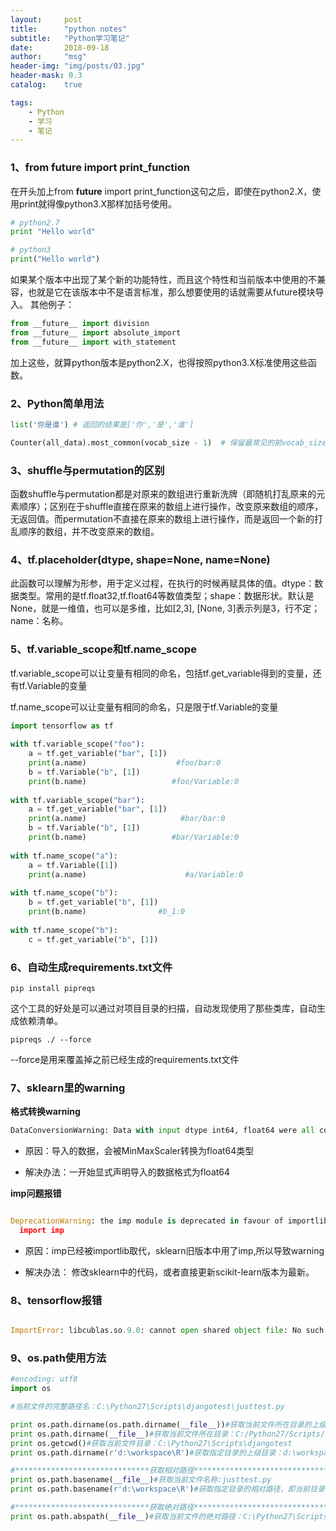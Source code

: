 ```yaml
---
layout:     post
title:      "python notes"
subtitle:   "Python学习笔记"
date:       2018-09-18
author:     "msg"
header-img: "img/posts/03.jpg"
header-mask: 0.3
catalog:    true

tags:
    - Python
    - 学习
    - 笔记
---
```


### 1、from __future__ import print_function

在开头加上from __future__ import print_function这句之后，即使在python2.X，使用print就得像python3.X那样加括号使用。

```python
# python2.7
print "Hello world"

# python3
print("Hello world")
```

如果某个版本中出现了某个新的功能特性，而且这个特性和当前版本中使用的不兼容，也就是它在该版本中不是语言标准，那么想要使用的话就需要从future模块导入。
其他例子： 

```python
from __future__ import division 
from __future__ import absolute_import 
from __future__ import with_statement
 ```
 
加上这些，就算python版本是python2.X，也得按照python3.X标准使用这些函数。

### 2、Python简单用法

```python
list('你是谁') # 返回的结果是['你','是','谁']

Counter(all_data).most_common(vocab_size - 1)  # 保留最常见的前vocab_size - 1的data

```

### 3、shuffle与permutation的区别

函数shuffle与permutation都是对原来的数组进行重新洗牌（即随机打乱原来的元素顺序）；区别在于shuffle直接在原来的数组上进行操作，改变原来数组的顺序，无返回值。而permutation不直接在原来的数组上进行操作，而是返回一个新的打乱顺序的数组，并不改变原来的数组。

### 4、tf.placeholder(dtype, shape=None, name=None)

此函数可以理解为形参，用于定义过程，在执行的时候再赋具体的值。dtype：数据类型。常用的是tf.float32,tf.float64等数值类型；shape：数据形状。默认是None，就是一维值，也可以是多维，比如[2,3], [None, 3]表示列是3，行不定；name：名称。

### 5、tf.variable_scope和tf.name_scope

tf.variable_scope可以让变量有相同的命名，包括tf.get_variable得到的变量，还有tf.Variable的变量

tf.name_scope可以让变量有相同的命名，只是限于tf.Variable的变量

```python
import tensorflow as tf
 
with tf.variable_scope("foo"):
    a = tf.get_variable("bar", [1])
    print(a.name)                    #foo/bar:0
    b = tf.Variable("b", [1])
    print(b.name)                   #foo/Variable:0
 
with tf.variable_scope("bar"):
    a = tf.get_variable("bar", [1])
    print(a.name)                     #bar/bar:0
    b = tf.Variable("b", [1])
    print(b.name)                   #bar/Variable:0
 
with tf.name_scope("a"):
    a = tf.Variable([1])
    print(a.name)                      #a/Variable:0
 
with tf.name_scope("b"):
    b = tf.get_variable("b", [1])
    print(b.name)                #b_1:0
 
with tf.name_scope("b"):
    c = tf.get_variable("b", [1])

```

### 6、自动生成requirements.txt文件

```shell
pip install pipreqs

```

这个工具的好处是可以通过对项目目录的扫描，自动发现使用了那些类库，自动生成依赖清单。

```shell
pipreqs ./ --force

```

--force是用来覆盖掉之前已经生成的requirements.txt文件

### 7、sklearn里的warning

**格式转换warning**

```python
DataConversionWarning: Data with input dtype int64, float64 were all converted to float64 by MinMaxS
```

* 原因：导入的数据，会被MinMaxScaler转换为float64类型


* 解决办法：一开始显式声明导入的数据格式为float64

**imp问题报错**

```python

DeprecationWarning: the imp module is deprecated in favour of importlib; see the module's documentation for alternative uses
  import imp

```

* 原因：imp已经被importlib取代，sklearn旧版本中用了imp,所以导致warning

* 解决办法： 修改sklearn中的代码，或者直接更新scikit-learn版本为最新。

### 8、tensorflow报错

```python

ImportError: libcublas.so.9.0: cannot open shared object file: No such file or directory

```
### 9、os.path使用方法

```python
#encoding: utf8
import os

#当前文件的完整路径名：C:\Python27\Scripts\djangotest\justtest.py

print os.path.dirname(os.path.dirname(__file__))#获取当前文件所在目录的上级目录：C:/Python27/Scripts
print os.path.dirname(__file__)#获取当前文件所在目录：C:/Python27/Scripts/djangotest
print os.getcwd()#获取当前文件目录：C:\Python27\Scripts\djangotest
print os.path.dirname(r'd:\workspace\R')#获取指定目录的上级目录：d:\workspace

#******************************获取相对路径********************************************************
print os.path.basename(__file__)#获取当前文件名称:justtest.py
print os.path.basename(r'd:\workspace\R')#获取指定目录的相对路径，即当前目录名:R

#******************************获取绝对路径********************************************************
print os.path.abspath(__file__)#获取当前文件的绝对路径：C:\Python27\Scripts\djangotest\justtest.py
```
